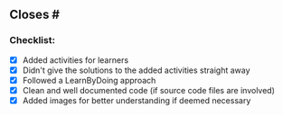 ## Closes #<Issue No.>

<Put a x between the square brackets. Make sure you get them all>

### Checklist: 

- [x] Added activities for learners
- [x] Didn't give the solutions to the added activities straight away
- [x] Followed a LearnByDoing approach
- [x] Clean and well documented code (if source code files are involved)
- [x] Added images for better understanding if deemed necessary
